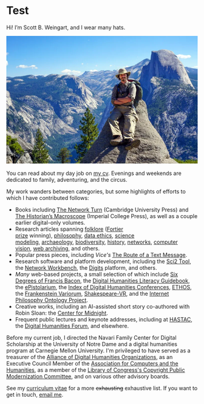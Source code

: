 # Test

Hi! I’m Scott B. Weingart, and I wear many hats.

![Scott B. Weingart in front of mountains](/sbw.webp)

You can read about my day job on [my cv](/cv.pdf). Evenings and weekends are dedicated to family, adventuring, and the circus.

My work wanders between categories, but some highlights of efforts to which I have contributed follows:

- Books including [The Network Turn](https://www.cambridge.org/core/elements/network-turn/CC38F2EA9F51A6D1AFCB7E005218BBE5) (Cambridge University Press) and [The Historian’s Macroscope](https://themacroscope.org/) (Imperial College Press), as well as a couple earlier digital-only volumes.
-   Research articles spanning [folklore](https://academic.oup.com/dsh/article-abstract/28/3/404/946904) ([Fortier prize](https://adho.org/awards/paul-fortier-prize/recipients) winning), [philosophy](https://link.springer.com/article/10.1007/s10670-014-9621-1), [data ethics](https://asistdl.onlinelibrary.wiley.com/doi/abs/10.1002/asi.23294), [science modeling](https://akjournals.com/view/journals/11192/89/1/article-p421.xml), [archaeology](https://link.springer.com/content/pdf/10.1007/s10816-014-9230-y.pdf), [biodiversity](https://www.pnas.org/content/118/6/e2018093118.short), [history](https://brill.com/view/journals/nun/31/1/article-p78_5.xml), [networks](https://www.euppublishing.com/doi/full/10.3366/ijhac.2016.0157), [computer vision](https://kilthub.cmu.edu/articles/preprint/CAMPI_Computer-Aided_Metadata_Generation_for_Photo_archives_Initiative/12791807), [web archiving](https://quod.lib.umich.edu/j/jep/3336451.0022.105?view=text;rgn=main), and others.
-   Popular press pieces, including *Vice's* [The Route of a Text Message](https://www.vice.com/en/article/kzdn8n/the-route-of-a-text-message-a-love-story).
-   Research software and platform development, including the [Sci2 Tool](https://sci2.cns.iu.edu/user/index.php), the [Network Workbench](http://nwb.cns.iu.edu/), the [Digits](https://digits.pub/about/) platform, and others.
-   *Many* web-based projects, a small selection of which include [Six Degrees of Francis Bacon](http://www.sixdegreesoffrancisbacon.com/), the [Digital Humanities Literacy Guidebook](https://cmu-lib.github.io/dhlg/), the [ePistolarium](http://ckcc.huygens.knaw.nl/epistolarium/#), the [Index of Digital Humanities Conferences](https://dh-abstracts.library.cmu.edu/), [ETHOS](https://lps.library.cmu.edu/ETHOS/), the [Frankenstein Variorum](https://frankensteinvariorum.github.io/viewer/), [Shakespeare-VR](https://shakespeare-vr.library.cmu.edu/), and the [Internet Philosophy Ontology Project](https://www.inphoproject.org/).
-   Creative works, including an AI-assisted short story co-authored with Robin Sloan: the [Center for Midnight](https://www.robinsloan.com/center-for-midnight/).
-   Frequent public lectures and keynote addresses, including at [HASTAC](https://hastac2015.sched.com/event/2vaV/connecting-the-dots), the [Digital Humanities Forum](https://today.ku.edu/digital-humanities-forum-explore-nodes-networks-humanities), and elsewhere.

Before my current job, I directed the Navari Family Center for Digital Scholarship at the University of Notre Dame and a digital humanities program at Carnegie Mellon University. I'm privileged to have served as a treasurer of the [Alliance of Digital Humanities Organizations](https://adho.org/), as an Executive Council Member of the [Association for Computers and the Humanities](https://ach.org/), as a member of the [Library of Congress's Copyright Public Modernization Committee](https://www.loc.gov/item/prn-21-034/library-of-congress-announces-copyright-public-modernization-committee/2021-06-22/), and on various other advisory boards.

See my [curriculum vitae](/cv.pdf) for a more ~~exhausting~~ exhaustive list. If you want to get in touch, [email me](mailto:weingart.scott+irregular@gmail.com).
